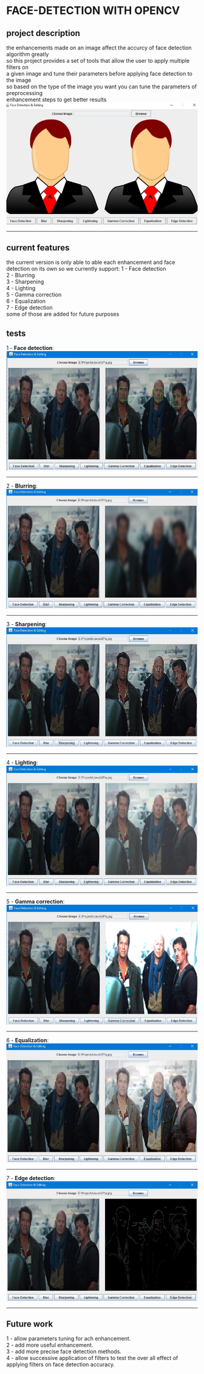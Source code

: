 # FACE-DETECTION WITH OPENCV
## project description
the enhancements made on an image affect the accurcy of face detection algorithm greatly  
so this project provides a set of tools that allow the user to apply multiple filters on  
a given image and tune their parameters before applying face detection to the image  
so based on the type of the image you want you can tune the parameters of preprocessing  
enhancement steps to get better results
![picture alt](https://github.com/ManarArabi/FaceDetection-openCV/blob/master/results/front_panel.jpeg "defualt window")  
- - - -
## current features
the current version is only able to able each enhancement and face detection on its own
so we currently support:
	1 - Face detection  
	2 - Blurring  
	3 - Sharpening   
	4 - Lighting  
	5 - Gamma correction  
	6 - Equalization  
	7 - Edge detection  
some of those are added for future purposes

## tests
1 - **Face detection**:  
![](https://github.com/ManarArabi/FaceDetection-openCV/blob/master/results/face_detection.jpeg "Face detection result")  
- - - -  

2 - **Blurring**:  
![](https://github.com/ManarArabi/FaceDetection-openCV/blob/master/results/blurring.jpeg "blurring result")  
- - - -  

3 - **Sharpening**:   
![](https://github.com/ManarArabi/FaceDetection-openCV/blob/master/results/sharpening.jpeg "sharpening result")  
- - - -  

4 - **Lighting**:  
![](https://github.com/ManarArabi/FaceDetection-openCV/blob/master/results/lighting.jpeg "lighting result")  
- - - -  

5 - **Gamma correction**:    
![](https://github.com/ManarArabi/FaceDetection-openCV/blob/master/results/gamma_correction.jpeg "gamma correction result")  
- - - -  

6 - **Equalization**:  
![](https://github.com/ManarArabi/FaceDetection-openCV/blob/master/results/equalization.jpeg "equalization result")  
- - - -  

7 - **Edge detection**:  
![](https://github.com/ManarArabi/FaceDetection-openCV/blob/master/results/edge_detection.jpeg "edge_detection result")  
- - - -  

## Future work
1 - allow parameters tuning for ach enhancement.  
2 - add more useful enhancement.  
3 - add more precise face detection methods.  
4 - allow successive application of filters to test the over all effect of applying filters on face detection accuracy.  
